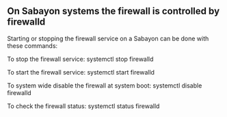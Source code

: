## On Sabayon systems the firewall is controlled by firewalld

Starting or stopping the firewall service on a Sabayon can be done with these commands:

To stop the firewall service:
  systemctl stop firewalld

To start the firewall service:
  systemctl start firewalld

To system wide disable the firewall at system boot:
  systemctl disable firewalld

To check the firewall status:
  systemctl status firewalld
